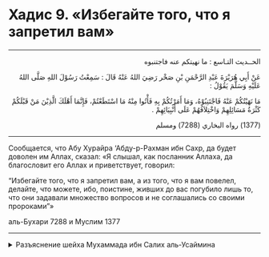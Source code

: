 
<h1 class="hadith-header">Хадис 9. «Избегайте того, что я запретил вам»</h1> 

<hr>

<p class="arabic-text" dir="rtl">الحــديث التـاسع : ما نهيتكم عنه فاجتنبوه </p>

<p class="arabic-text" dir="rtl">
عَنْ أَبِي هُرَيْرَةَ عَبْدِ الرَّحْمَنِ بْنِ صَخْر رَضِيَ اللهُ عَنْهُ قَالَ : سَمِعْتُ رَسُوْلَ اللهِ صَلَّى اللهُ عَلَيْهِ وَسَلَّمَ يَقُوْلُ :
</p>

<p class="arabic-text" dir="rtl">
 مَا نَهَيْتُكُمْ عَنْهُ فَاجْتَنِبُوْهُ، وَمَا أَمَرْتُكُمْ بِهِ فَأْتُوا مِنْهُ مَا اسْتَطَعْتُمْ، فَإِنَّمَا أَهْلَكَ الَّذِيْنَ مَنْ قَبْلَكُمْ كَثْرَةُ مَسَائِلِهِمْ وَاخْتِلاَفُهُمْ عَلَى أَنْبِيَائِهِمْ .
</p>

<p class="arabic-subtext" dir="rtl">
(1377) رواه البخاري (7288) ومسلم
</p>

<hr>

<p class="russian-text">
Сообщается, что Абу Хурайра ‘Абду-р-Рахман ибн Сахр, да будет доволен им Аллах, сказал: «Я слышал, как посланник Аллаха, да благословит его Аллах и приветствует, говорил:
</p>

<p class="russian-text">
“Избегайте того, что я запретил вам, а из того, что я вам повелел, делайте, что можете, ибо, поистине, живших до вас погубилo лишь то, что они задавали множество вопросов и не соглашались со своими пророками”»
</p> 

<p class="russian-subtext">
аль-Бухари 7288 и Муслим 1377
</p>

<hr class="endline">

<details class="comments">
  <summary class="comments-title">Разъяснение шейха Мухаммада ибн Салих аль-Усаймина</summary>
  <p class="comments-text">Скоро...</p>
</details>